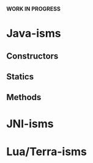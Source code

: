 **WORK IN PROGRESS**

# Java-isms

## Constructors

## Statics

## Methods

# JNI-isms

# Lua/Terra-isms

